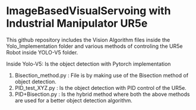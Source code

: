 # ImageBasedVisualServoing with Industrial Manipulator UR5e

This github repository includes the Vision Algorithm files inside the Yolo_Implementation folder and various methods of controling the UR5e Robot inside YOLO-V5 folder. 

Inside Yolo-V5: Is the object detection with Pytorch implementation 

1. Bisection_method.py : File is by making use of the Bisection method of object detection.
2. PID_test_XYZ.py : Is the object detection with PID control of the UR5e.
3. PID+Bisection.py : Is the hybrid method where both the above methods are used for a better object detection algorithm. 


